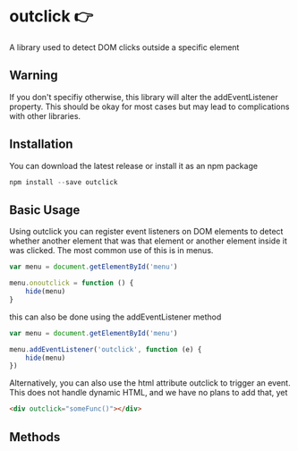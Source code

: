# outclick 👉
A library used to detect DOM clicks outside a specific element



## Warning
If you don't specifiy otherwise, this library will alter the addEventListener property. This should be okay for most cases but may lead to complications with other libraries. 

## Installation
You can download the latest release or install it as an npm package
```javascript
npm install --save outclick
```

## Basic Usage
Using outclick you can register event listeners on DOM elements to detect whether another element that was that element or another element inside it was clicked.
The most common use of this is in menus.

```javascript
var menu = document.getElementById('menu')

menu.onoutclick = function () {
	hide(menu)
}
```

this can also be done using the addEventListener method

```javascript
var menu = document.getElementById('menu')

menu.addEventListener('outclick', function (e) {
	hide(menu)
})

```

Alternatively, you can also use the html attribute outclick to trigger an event.
This does not handle dynamic HTML, and we have no plans to add that, yet
```html
<div outclick="someFunc()"></div>
```

## Methods

### 